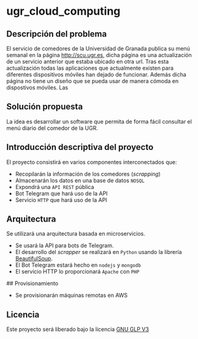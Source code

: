 # ugr_cloud_computing

## Descripción del problema

El servicio de comedores de la Universidad de Granada publica su menú semanal en la página http://scu.ugr.es, dicha página es una actualización de un servicio anterior que estaba ubicado en otra url.
Tras esta actualización todas las aplicaciones que actualmente existen para diferentes dispositivos móviles han dejado de funcionar.
Además dicha página no tiene un diseño que se pueda usar de manera cómoda en dispostivos móviles.
Las

## Solución propuesta

La idea es desarrollar un software que permita de forma fácil consultar el menú diario del comedor de la UGR.

## Introducción descriptiva del proyecto

El proyecto consistirá en varios componentes interconectados que:

- Recopilarán la información de los comedores (*scrapping*)
- Almacenarán los datos en una base de datos `NOSQL`
- Expondrá una `API REST` pública
- Bot Telegram que hará uso de la API
- Servicio `HTTP` que hará uso de la API

## Arquitectura

Se utilizará una arquitectura basada en microservicios.

- Se usará la API para bots de Telegram.
- El desarrollo del *scrapper* se realizará en `Python` usando la librería [BeautifulSoup](https://www.crummy.com/software/BeautifulSoup/).
- El Bot Telegram estará hecho en `nodejs` y `mongodb`
- El servicio HTTP lo proporcionará `Apache` con `PHP`

## Provisionamiento
- Se provisionarán máquinas remotas en AWS

## Licencia

Este proyecto será liberado bajo la licencia [GNU GLP V3](https://github.com/erseco/ugr_cloud_computing/blob/master/LICENSE)
